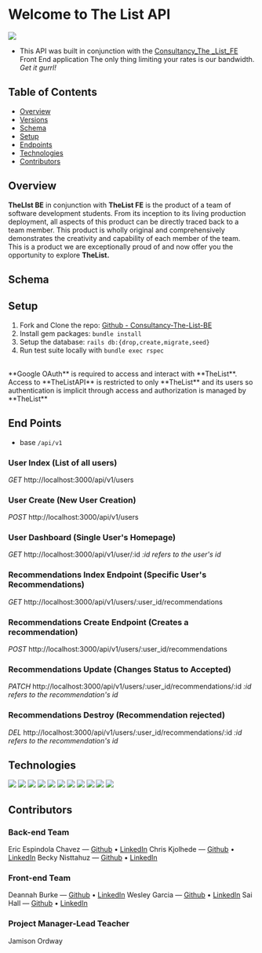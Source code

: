 # Welcome to The List API
![](https://user-images.githubusercontent.com/98491210/181646573-c49f9559-b3e3-426e-b924-65c7ff6783cf.jpeg)
 + This API was built in conjunction with the [Consultancy_The _List_FE](https://github.com/wesatt/consultancy_the_list_fe) Front End application
The only thing limiting your rates is our bandwidth.  *Get it gurrl!*

## Table of Contents
- [Overview](##overview)
- [Versions](##versions)
- [Schema](##schema)
- [Setup](##setup)
- [Endpoints](##endpoints)
- [Technologies](##technologies)
- [Contributors](##contributors)

## Overview
**TheLIst BE** in conjunction with **TheList FE** is the product of a team of software development students. From its inception to its living production deployment, all aspects of this product can be directly traced back to a team member. This product is wholly original and comprehensively demonstrates the creativity and capability of each member of the team. This is a product we are exceptionally proud of and now offer you the opportunity to explore **TheList.**

## Schema

## Setup
1. Fork and Clone the repo: [Github - Consultancy-The-List-BE](https://github.com/CKjolhede/Consultancy_The_List_BE/edit/main/README.md)
2. Install gem packages: `bundle install`
3. Setup the database: `rails db:{drop,create,migrate,seed}`
4. Run test suite locally with `bundle exec rspec`
<br>
**Google OAuth** is required to access and interact with **TheList**. Access to **TheListAPI** is restricted to only **TheList** and its users so authentication is implicit through access and authorization is managed by **TheList**

## End Points
+ base `/api/v1`

 ### User Index (List of all users)
*GET*   http://localhost:3000/api/v1/users
<br>
 ### User Create (New User Creation)
*POST* http://localhost:3000/api/v1/users
<br>
 ### User Dashboard (Single User's Homepage)
*GET* http://localhost:3000/api/v1/user/:id
<i>:id refers to the user's id</i>
<br>
 ### Recommendations Index Endpoint (Specific User's Recommendations)
*GET* http://localhost:3000/api/v1/users/:user_id/recommendations
<br>
 ### Recommendations Create Endpoint (Creates a recommendation)
*POST* http://localhost:3000/api/v1/users/:user_id/recommendations
<br>
 ### Recommendations Update (Changes Status to Accepted)
*PATCH* http://localhost:3000/api/v1/users/:user_id/recommendations/:id
<i>:id refers to the recommendation's id</i>
<br>
 ### Recommendations Destroy (Recommendation rejected)
*DEL* http://localhost:3000/api/v1/users/:user_id/recommendations/:id
<i>:id refers to the recommendation's id</i>
<br>

## Technologies
<img src="https://img.shields.io/badge/Ruby_on_Rails-CC0000?style=for-the-badge&logo=ruby-on-rails&logoColor=white" />
<img src="https://img.shields.io/badge/Postman-FF6C37?style=for-the-badge&logo=postman&logoColor=white" />
<img src="https://img.shields.io/badge/Atom-66595C?style=for-the-badge&logo=Atom&logoColor=white" />
<img src="https://img.shields.io/badge/GitHub_Actions-2088FF?style=for-the-badge&logo=github-actions&logoColor=white" />
<img src="https://user-images.githubusercontent.com/64919819/113648232-81d60d00-9649-11eb-8ea4-0ff5e399afb6.png" />
<img src="https://img.shields.io/badge/Markdown-000000?style=for-the-badge&logo=markdown&logoColor=white" />
<img src="https://img.shields.io/badge/PostgreSQL-316192?style=for-the-badge&logo=postgresql&logoColor=white" />
<img src="https://img.shields.io/badge/circleci-343434?style=for-the-badge&logo=circleci&logoColor=white" />
<img src="https://img.shields.io/badge/Postman-FF6C37?style=for-the-badge&logo=Postman&logoColor=white"/>
<img src="https://user-images.githubusercontent.com/64919819/113648167-6965f280-9649-11eb-8794-0f1082ae8d1c.png" />
<img src="https://img.shields.io/badge/Heroku-430098?style=for-the-badge&logo=heroku&logoColor=white" />

## Contributors
### Back-end Team
Eric Espindola Chavez &mdash; [Github](https://github.com/erock02) • [LinkedIn](https://www.linkedin.com/in/eric-espindola-b9620a158/)
Chris Kjolhede &mdash; [Github](https://github.com/CKjolhede) • [LinkedIn](https://www.linkedin.com/in/chris-kjolhede/)
Becky Nisttahuz &mdash; [Github](https://github.com/benistta) • [LinkedIn](https://www.linkedin.com/in/becky-nisttahuz/)

### Front-end Team
Deannah Burke &mdash; [Github](https://github.com/deannahburke) • [LinkedIn](https://www.linkedin.com/in/deannah-burke/)
Wesley Garcia &mdash; [Github](https://github.com/wesatt) • [LinkedIn](https://www.linkedin.com/in/wesley-garcia-attech/)
Sai Hall &mdash; [Github](https://github.com/SaiHall) • [LinkedIn](https://www.linkedin.com/in/sai-hall-503710237/)

### Project Manager-Lead Teacher
Jamison Ordway
